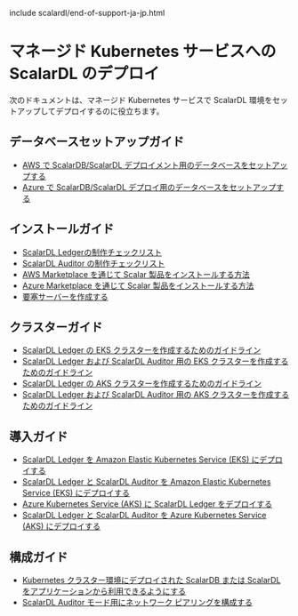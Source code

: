 include scalardl/end-of-support-ja-jp.html

# マネージド Kubernetes サービスへの ScalarDL のデプロイ

次のドキュメントは、マネージド Kubernetes サービスで ScalarDL 環境をセットアップしてデプロイするのに役立ちます。

## データベースセットアップガイド

* [AWS で ScalarDB/ScalarDL デプロイメント用のデータベースをセットアップする](SetupDatabaseForAWS.md)
* [Azure で ScalarDB/ScalarDL デプロイ用のデータベースをセットアップする](SetupDatabaseForAzure.md)

## インストールガイド

* [ScalarDL Ledgerの制作チェックリスト](ProductionChecklistForScalarDLLedger.md)
* [ScalarDL Auditor の制作チェックリスト](ProductionChecklistForScalarDLAuditor.md)
* [AWS Marketplace を通じて Scalar 製品をインストールする方法](AwsMarketplaceGuide.md)
* [Azure Marketplace を通じて Scalar 製品をインストールする方法](AzureMarketplaceGuide.md)
* [要塞サーバーを作成する](CreateBastionServer.md)

## クラスターガイド

* [ScalarDL Ledger の EKS クラスターを作成するためのガイドライン](CreateEKSClusterForScalarDL.md)
* [ScalarDL Ledger および ScalarDL Auditor 用の EKS クラスターを作成するためのガイドライン](CreateEKSClusterForScalarDLAuditor.md)
* [ScalarDL Ledger の AKS クラスターを作成するためのガイドライン](CreateAKSClusterForScalarDL.md)
* [ScalarDL Ledger および ScalarDL Auditor 用の AKS クラスターを作成するためのガイドライン](CreateAKSClusterForScalarDLAuditor.md)

## 導入ガイド

* [ScalarDL Ledger を Amazon Elastic Kubernetes Service (EKS) にデプロイする](ManualDeploymentGuideScalarDLOnEKS.md)
* [ScalarDL Ledger と ScalarDL Auditor を Amazon Elastic Kubernetes Service (EKS) にデプロイする](ManualDeploymentGuideScalarDLAuditorOnEKS.md)
* [Azure Kubernetes Service (AKS) に ScalarDL Ledger をデプロイする](ManualDeploymentGuideScalarDLOnAKS.md)
* [ScalarDL Ledger と ScalarDL Auditor を Azure Kubernetes Service (AKS) にデプロイする](ManualDeploymentGuideScalarDLAuditorOnAKS.md)

## 構成ガイド

* [Kubernetes クラスター環境にデプロイされた ScalarDB または ScalarDL をアプリケーションから利用できるようにする](AccessScalarProducts.md)
* [ScalarDL Auditor モード用にネットワーク ピアリングを構成する](NetworkPeeringForScalarDLAuditor.md)
